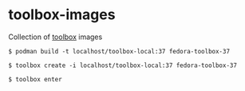 # toolbox-images
Collection of [toolbox](https://github.com/containers/toolbox/) images

```
$ podman build -t localhost/toolbox-local:37 fedora-toolbox-37

$ toolbox create -i localhost/toolbox-local:37 fedora-toolbox-37

$ toolbox enter
```